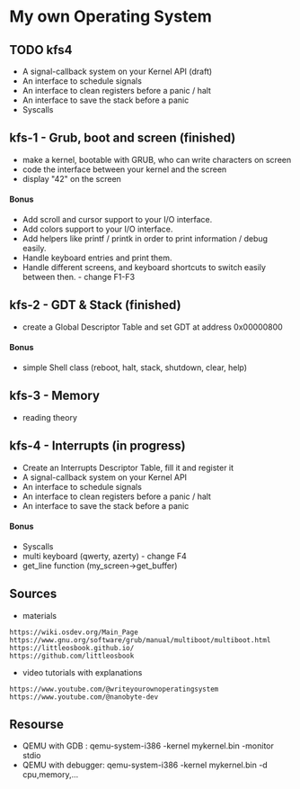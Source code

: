 # My own Operating System

## TODO kfs4
- A signal-callback system on your Kernel API (draft)
- An interface to schedule signals
- An interface to clean registers before a panic / halt
- An interface to save the stack before a panic
- Syscalls

## kfs-1 - Grub, boot and screen (finished)
- make a kernel, bootable with GRUB, who can write characters on screen
- code the interface between your kernel and the screen
- display "42" on the screen
#### Bonus
- Add scroll and cursor support to your I/O interface.
- Add colors support to your I/O interface.
- Add helpers like printf / printk in order to print information / debug easily.
- Handle keyboard entries and print them.
- Handle different screens, and keyboard shortcuts to switch easily between then. - change F1-F3

## kfs-2 - GDT & Stack (finished)
- create a Global Descriptor Table and set GDT at address 0x00000800
#### Bonus
- simple Shell class (reboot, halt, stack, shutdown, clear, help)

## kfs-3 - Memory
- reading theory

## kfs-4 - Interrupts (in progress)
- Create an Interrupts Descriptor Table, fill it and register it
- A signal-callback system on your Kernel API
- An interface to schedule signals
- An interface to clean registers before a panic / halt
- An interface to save the stack before a panic
#### Bonus
- Syscalls
- multi keyboard (qwerty, azerty) - change F4
- get_line function (my_screen->get_buffer)

## Sources
- materials
```
https://wiki.osdev.org/Main_Page
https://www.gnu.org/software/grub/manual/multiboot/multiboot.html
https://littleosbook.github.io/
https://github.com/littleosbook
```
- video tutorials with explanations
```
https://www.youtube.com/@writeyourownoperatingsystem
https://www.youtube.com/@nanobyte-dev
```

## Resourse
- QEMU with GDB : qemu-system-i386 -kernel mykernel.bin -monitor stdio
- QEMU with debugger: qemu-system-i386 -kernel mykernel.bin -d cpu,memory,...
